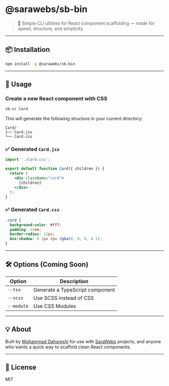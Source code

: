 # @sarawebs/sb-bin

> 🧰 Simple CLI utilities for React component scaffolding — made for speed, structure, and simplicity.

---

## 📦 Installation

```bash
npm install -g @sarawebs/sb-bin
````

---

## 🚀 Usage

### Create a new React component with CSS

```bash
sb-cc Card
```

This will generate the following structure in your current directory:

```
Card/
├── Card.jsx
└── Card.css
```

### ✅ Generated `Card.jsx`

```jsx
import './Card.css';

export default function Card({ children }) {
  return (
    <div className="card">
      {children}
    </div>
  );
}
```

### ✅ Generated `Card.css`

```css
.card {
  background-color: #fff;
  padding: 1rem;
  border-radius: 12px;
  box-shadow: 0 2px 8px rgba(0, 0, 0, 0.1);
}
```

---

## 🛠 Options (Coming Soon)

| Option     | Description                     |
| ---------- | ------------------------------- |
| `--tsx`    | Generate a TypeScript component |
| `--scss`   | Use SCSS instead of CSS         |
| `--module` | Use CSS Modules                 |

---

## 💡 About

Built by [Mohammad Dahamshi](https://github.com/mdahamshi) for use with [SaraWebs](https://sarawebs.com) projects, and anyone who wants a quick way to scaffold clean React components.

---

## 📄 License

MIT

